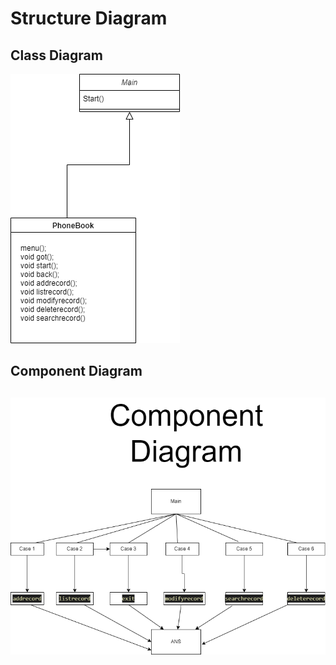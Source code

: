 
# Structure Diagram




## Class Diagram

![App Screenshot](https://raw.githubusercontent.com/akashkumar26/M1_Phonebook-Application/main/0_Certificates/Class%20Diagram.png)


## Component Diagram
## ![App Screenshot](https://raw.githubusercontent.com/akashkumar26/M1_Phonebook-Application/main/0_Certificates/component.png)
